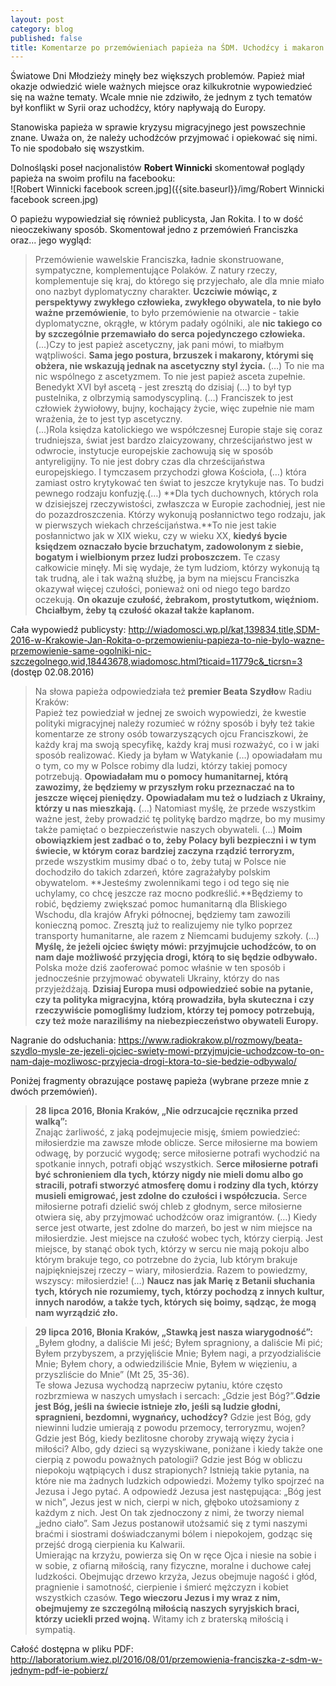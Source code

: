 ```yaml
---
layout: post
category: blog
published: false
title: Komentarze po przemówieniach papieża na ŚDM. Uchodźcy i makaron
---
```

Światowe Dni Młodzieży minęły bez większych problemów. Papież miał okazje odwiedzić wiele ważnych miejsce oraz kilkukrotnie wypowiedzieć się na ważne tematy. Wcale mnie nie zdziwiło, że jednym z tych tematów był konflikt w Syrii oraz uchodźcy, który napływają do Europy.     
<!--more-->              
Stanowiska papieża w sprawie kryzysu migracyjnego jest powszechnie znane. Uważa on, że należy uchodźców przyjmować i opiekować się nimi. To nie spodobało się wszystkim.      

Dolnośląski poseł nacjonalistów **Robert Winnicki** skomentował poglądy papieża na swoim profilu na facebooku:          
![Robert Winnicki facebook screen.jpg]({{site.baseurl}}/img/Robert Winnicki facebook screen.jpg)          

O papieżu wypowiedział się również publicysta, Jan Rokita. I to w dość nieoczekiwany sposób. Skomentował jedno z przemówień Franciszka oraz... jego wygląd:

> Przemówienie wawelskie Franciszka, ładnie skonstruowane, sympatyczne, komplementujące Polaków. Z natury rzeczy, komplementuje się kraj, do którego się przyjechało, ale dla mnie miało ono nazbyt dyplomatyczny charakter. **Uczciwie mówiąc, z perspektywy zwykłego człowieka, zwykłego obywatela, to nie było ważne przemówienie**, to było przemówienie na otwarcie - takie dyplomatyczne, okrągłe, w którym padały ogólniki, ale **nic takiego co by szczególnie przemawiało do serca pojedynczego człowieka.**              
(...)Czy to jest papież ascetyczny, jak pani mówi, to miałbym wątpliwości. **Sama jego postura, brzuszek i makarony, którymi się obżera, nie wskazują jednak na ascetyczny styl życia.** (…) To nie ma nic wspólnego z ascetyzmem. To nie jest papież asceta zupełnie. Benedykt XVI był ascetą - jest zresztą do dzisiaj (…) to był typ pustelnika, z olbrzymią samodyscypliną. (…) Franciszek to jest człowiek żywiołowy, bujny, kochający życie, więc zupełnie nie mam wrażenia, że to jest typ ascetyczny.                     
(...)Rola księdza katolickiego we współczesnej Europie staje się coraz trudniejsza, świat jest bardzo zlaicyzowany, chrześcijaństwo jest w odwrocie, instytucje europejskie zachowują się w sposób antyreligijny. To nie jest dobry czas dla chrześcijaństwa europejskiego. I tymczasem przychodzi głowa Kościoła, (…) która zamiast ostro krytykować ten świat to jeszcze krytykuje nas. To budzi pewnego rodzaju konfuzję.(…) **Dla tych duchownych, których rola w dzisiejszej rzeczywistości, zwłaszcza w Europie zachodniej, jest nie do pozazdroszczenia. Którzy wykonują posłannictwo tego rodzaju, jak w pierwszych wiekach chrześcijaństwa.**To nie jest takie posłannictwo jak w XIX wieku, czy w wieku XX, **kiedyś bycie księdzem oznaczało bycie brzuchatym, zadowolonym z siebie, bogatym i wielbionym przez ludzi proboszczem.** Te czasy całkowicie minęły. Mi się wydaje, że tym ludziom, którzy wykonują tą tak trudną, ale i tak ważną służbę, ja bym na miejscu Franciszka okazywał więcej czułości, ponieważ oni od niego tego bardzo oczekują. **On okazuje czułość, żebrakom, prostytutkom, więźniom. Chciałbym, żeby tą czułość okazał także kapłanom.**         

Cała wypowiedź publicysty: http://wiadomosci.wp.pl/kat,139834,title,SDM-2016-w-Krakowie-Jan-Rokita-o-przemowieniu-papieza-to-nie-bylo-wazne-przemowienie-same-ogolniki-nic-szczegolnego,wid,18443678,wiadomosc.html?ticaid=11779c&_ticrsn=3 (dostęp 02.08.2016)
           
> Na słowa papieża odpowiedziała też **premier Beata Szydło**w Radiu Kraków:        
Papież tez powiedział w jednej ze swoich wypowiedzi, że kwestie polityki migracyjnej należy rozumieć w różny sposób i były też takie komentarze ze strony osób towarzyszących ojcu Franciszkowi, że każdy kraj ma swoją specyfikę, każdy kraj musi rozważyć, co i w jaki sposób realizować. Kiedy ja byłam w Watykanie (…) opowiadałam mu o tym, co my w Polsce robimy dla ludzi, którzy takiej pomocy potrzebują. **Opowiadałam mu o pomocy humanitarnej, którą zawozimy, że będziemy w przyszłym roku przeznaczać na to jeszcze więcej pieniędzy.         Opowiadałam mu też o ludziach z Ukrainy, którzy u nas mieszkają.** (…) Natomiast myślę, że przede wszystkim ważne jest, żeby prowadzić tę politykę bardzo mądrze, bo my musimy także pamiętać o bezpieczeństwie naszych obywateli. (…) **Moim obowiązkiem jest zadbać o to, żeby Polacy byli bezpieczni i w tym świecie, w którym coraz bardziej zaczyna rządzić terroryzm,** przede wszystkim musimy dbać o to, żeby tutaj w Polsce nie dochodziło do takich zdarzeń, które zagrażałyby polskim obywatelom. **Jesteśmy zwolennikami tego i od tego się nie uchylamy, co chcę jeszcze raz mocno podkreślić.**Będziemy to robić, będziemy zwiększać pomoc humanitarną dla Bliskiego Wschodu, dla krajów Afryki północnej, będziemy tam zawozili konieczną pomoc. Zresztą już to realizujemy nie tylko poprzez transporty humanitarne, ale razem z Niemcami budujemy szkoły. (…) **Myślę, że jeżeli ojciec święty mówi: przyjmujcie uchodźców, to on nam daje możliwość przyjęcia drogi, którą to się będzie odbywało.** Polska może dziś zaoferować pomoc właśnie w ten sposób i jednocześnie przyjmować obywateli Ukrainy, którzy do nas przyjeżdżają. **Dzisiaj Europa musi odpowiedzieć sobie na pytanie, czy ta polityka migracyjna, którą prowadziła, była skuteczna i czy rzeczywiście pomogliśmy ludziom, którzy tej pomocy potrzebują, czy też może naraziliśmy na niebezpieczeństwo obywateli Europy.**          
   
Nagranie do odsłuchania: https://www.radiokrakow.pl/rozmowy/beata-szydlo-mysle-ze-jezeli-ojciec-swiety-mowi-przyjmujcie-uchodzcow-to-on-nam-daje-mozliwosc-przyjecia-drogi-ktora-to-sie-bedzie-odbywalo/

Poniżej fragmenty obrazujące postawę papieża (wybrane przeze mnie z dwóch przemówień).
  
> **28 lipca 2016, Błonia Kraków, „Nie odrzucajcie ręcznika przed walką”:**            
Znając żarliwość, z jaką podejmujecie misję, śmiem powiedzieć: miłosierdzie ma zawsze młode oblicze. Serce miłosierne ma bowiem odwagę, by porzucić wygodę; serce miłosierne potrafi wychodzić na spotkanie innych, potrafi objąć wszystkich. S**erce miłosierne potrafi być schronieniem dla tych, którzy nigdy nie mieli domu albo go stracili, potrafi stworzyć atmosferę domu i rodziny dla tych, którzy musieli emigrować, jest zdolne do czułości i współczucia.** Serce miłosierne potrafi dzielić swój chleb z głodnym, serce miłosierne otwiera się, aby przyjmować uchodźców oraz imigrantów. (…) Kiedy serce jest otwarte, jest zdolne do marzeń, bo jest w nim miejsce na miłosierdzie. Jest miejsce na czułość wobec tych, którzy cierpią. Jest miejsce, by stanąć obok tych, którzy w sercu nie mają pokoju albo którym brakuje tego, co potrzebne do życia, lub którym brakuje najpiękniejszej rzeczy – wiary, miłosierdzia. Razem to powiedzmy, wszyscy: miłosierdzie! (…) **Naucz nas jak Marię z Betanii słuchania tych, których nie rozumiemy, tych, którzy pochodzą z innych kultur, innych narodów, a także tych, których się boimy, sądząc, że mogą nam wyrządzić zło.**

> **29 lipca 2016, Błonia Kraków, „Stawką jest nasza wiarygodność”:**       
„Byłem głodny, a daliście Mi jeść; Byłem spragniony, a daliście Mi pić; Byłem przybyszem, a przyjęliście Mnie; Byłem nagi, a przyodzialiście Mnie; Byłem chory, a odwiedziliście Mnie, Byłem w więzieniu, a przyszliście do Mnie” (Mt 25, 35-36).             
Te słowa Jezusa wychodzą naprzeciw pytaniu, które często rozbrzmiewa w naszych umysłach i sercach: „Gdzie jest Bóg?”.**Gdzie jest Bóg, jeśli na świecie istnieje zło, jeśli są ludzie głodni, spragnieni, bezdomni, wygnańcy, uchodźcy?** Gdzie jest Bóg, gdy niewinni ludzie umierają z powodu przemocy, terroryzmu, wojen? Gdzie jest Bóg, kiedy bezlitosne choroby zrywają więzy życia i miłości? Albo, gdy dzieci są wyzyskiwane, poniżane i kiedy także one cierpią z powodu poważnych patologii? Gdzie jest Bóg w obliczu niepokoju wątpiących i dusz strapionych? Istnieją takie pytania, na które nie ma żadnych ludzkich odpowiedzi. Możemy tylko spojrzeć na Jezusa i Jego pytać. A odpowiedź Jezusa jest następująca: „Bóg jest w nich”, Jezus jest w nich, cierpi w nich, głęboko utożsamiony z każdym z nich. Jest On tak zjednoczony z nimi, że tworzy niemal „jedno ciało”. Sam Jezus postanowił utożsamić się z tymi naszymi braćmi i siostrami doświadczanymi bólem i niepokojem, godząc się przejść drogą cierpienia ku Kalwarii.        
Umierając na krzyżu, powierza się On w ręce Ojca i niesie na sobie i w sobie, z ofiarną miłością, rany fizyczne, moralne i duchowe całej ludzkości. Obejmując drzewo krzyża, Jezus obejmuje nagość i głód, pragnienie i samotność, cierpienie i śmierć mężczyzn i kobiet wszystkich czasów. **Tego wieczoru Jezus i my wraz z nim, obejmujemy ze szczególną miłością naszych syryjskich braci, którzy uciekli przed wojną.** Witamy ich z braterską miłością i sympatią.       

Całość dostępna w pliku PDF: http://laboratorium.wiez.pl/2016/08/01/przemowienia-franciszka-z-sdm-w-jednym-pdf-ie-pobierz/
   





